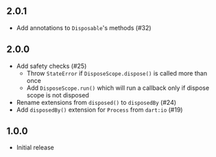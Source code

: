 ## 2.0.1

- Add annotations to `Disposable`'s methods (#32)

## 2.0.0

- Add safety checks (#25)
  - Throw `StateError` if `DisposeScope.dispose()` is called more than once
  - Add `DisposeScope.run()` which will run a callback only if dispose scope is
    not disposed
- Rename extensions from `disposed()` to `disposedBy` (#24)
- Add `disposedBy()` extension for `Process` from `dart:io` (#19)

## 1.0.0

- Initial release
